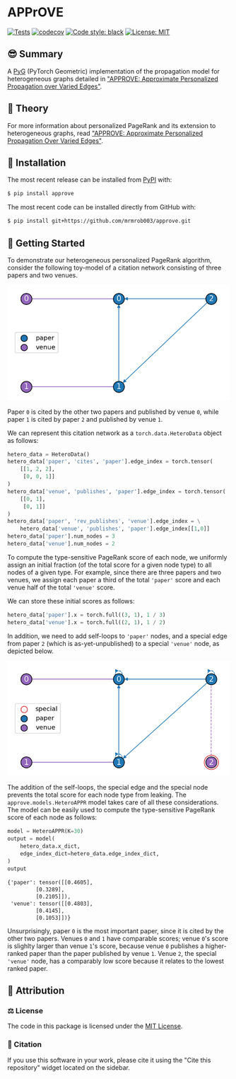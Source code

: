 # APPrOVE

[![Tests](https://github.com/mrmrob003/approve/actions/workflows/tests.yml/badge.svg)](https://github.com/mrmrob003/approve/actions/workflows/test.yml) [![codecov](https://codecov.io/gh/mrmrob003/approve/graph/badge.svg?token=79PPMLYSBT)](https://codecov.io/gh/mrmrob003/approve) [![Code style: black](https://img.shields.io/badge/code%20style-black-000000.svg)](https://github.com/psf/black) [![License: MIT](https://img.shields.io/badge/License-MIT-yellow.svg)](https://opensource.org/licenses/MIT)

## 😎 Summary

A [PyG](https://pytorch-geometric.readthedocs.io/en/latest/index.html) (PyTorch Geometric) implementation of the propagation model for heterogeneous graphs detailed in ["APPROVE: Approximate Personalized Propagation over Varied Edges"](https://arxiv.org/abs/23xx.xxxxx). 

## 🧠 Theory

For more information about personalized PageRank and its extension to heterogeneous graphs, read ["APPROVE: Approximate Personalized Propagation Over Varied Edges"](https://arxiv.org/abs/23xx.xxxxx).

## 🚀 Installation

The most recent release can be installed from
[PyPI](https://pypi.org/project/approve/) with:

```bash
$ pip install approve
```

The most recent code can be installed directly from GitHub with:

```bash
$ pip install git+https://github.com/mrmrob003/approve.git
```

## 🏃 Getting Started
To demonstrate our heterogeneous personalized PageRank algorithm, consider the following toy-model of a citation network consisting of three papers and two venues.

<p align="center">
  <img src="figures/citation_network.png">
</p>

Paper `0` is cited by the other two papers and published by venue `0`, while paper `1` is cited by paper `2` and published by venue `1`.

We can represent this citation network as a `torch.data.HeteroData` object as follows:

```python
hetero_data = HeteroData()
hetero_data['paper', 'cites', 'paper'].edge_index = torch.tensor(
    [[1, 2, 2],
     [0, 0, 1]]
)
hetero_data['venue', 'publishes', 'paper'].edge_index = torch.tensor(
    [[0, 1],
     [0, 1]]
)
hetero_data['paper', 'rev_publishes', 'venue'].edge_index = \
    hetero_data['venue', 'publishes', 'paper'].edge_index[[1,0]]
hetero_data['paper'].num_nodes = 3
hetero_data['venue'].num_nodes = 2
```

To compute the type-sensitive PageRank score of each node, we uniformly assign an initial fraction (of the total score for a given node type) to all nodes of a given type. For example, since there are three papers and two venues, we assign each paper a third of the total `'paper'` score and each venue half of the total `'venue'` score. 

We can store these initial scores as follows:

```python
hetero_data['paper'].x = torch.full((3, 1), 1 / 3)
hetero_data['venue'].x = torch.full((2, 1), 1 / 2)
```

In addition, we need to add self-loops to `'paper'` nodes, and a special edge from paper `2` (which is as-yet-unpublished) to a special `'venue'` node, as depicted below.

<p align="center">
  <img src="figures/citation_network_updated.png">
</p>

The addition of the self-loops, the special edge and the special node prevents the total score for each node type from leaking. The `approve.models.HeteroAPPR` model takes care of all these considerations. The model can be easily used to compute the type-sensitive PageRank score of each node as follows:

```python
model = HeteroAPPR(K=30)
output = model(
    hetero_data.x_dict, 
    edge_index_dict=hetero_data.edge_index_dict,
)
output
```
```
{'paper': tensor([[0.4605],
         [0.3289],
         [0.2105]]),
 'venue': tensor([[0.4803],
         [0.4145],
         [0.1053]])}
```

Unsurprisingly, paper `0` is the most important paper, since it is cited by the other two papers. Venues `0` and `1` have comparable scores; venue `0`'s score is slighlty larger than venue `1`'s score, because venue `0` publishes a higher-ranked paper than the paper published by venue `1`. Venue `2`, the special `'venue'` node, has a comparably low score because it relates to the lowest ranked paper.

## 👋 Attribution

### ⚖️ License
The code in this package is licensed under the [MIT License](./LICENSE).

### 📖 Citation
If you use this software in your work, please cite it using the "Cite this repository" widget located on the sidebar.
